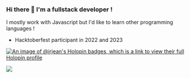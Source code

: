 ### Hi there 👋 I'm a fullstack developer !

I mostly work with Javascript but I'd like to learn other programming languages !

- Hacktoberfest participant in 2022 and 2023

[![An image of @irjean's Holopin badges, which is a link to view their full Holopin profile](https://holopin.me/irjean)](https://holopin.io/@irjean)

[![](https://visitcount.itsvg.in/api?id=Irjean&label=Profile%20Views&color=0&icon=5&pretty=false)](https://visitcount.itsvg.in)

<!--
**Irjean/Irjean** is a ✨ _special_ ✨ repository because its `README.md` (this file) appears on your GitHub profile.

Here are some ideas to get you started:

- 🔭 I’m currently working on ...
- 🌱 I’m currently learning ...
- 👯 I’m looking to collaborate on ...
- 🤔 I’m looking for help with ...
- 💬 Ask me about ...
- 📫 How to reach me: ...
- 😄 Pronouns: ...
- ⚡ Fun fact: ...
-->
